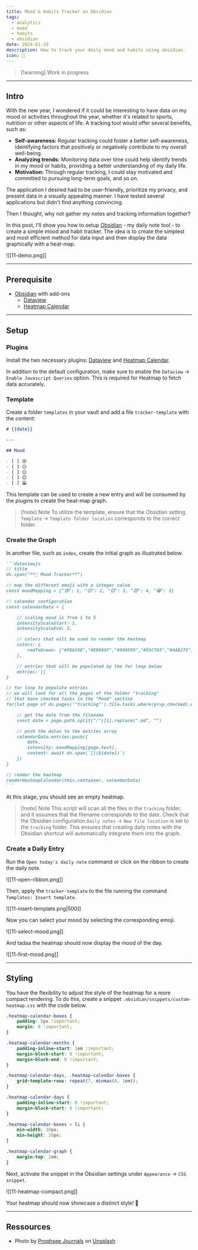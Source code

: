 ```yaml
---
title: Mood & Habits Tracker on Obsidian
tags:
  - analytics
  - mood
  - habits
  - obsidian
date: 2024-01-29
description: How to track your daily mood and habits using obsidian.
icon: 📅
---
```

> [!warning] Work in progress

---
## Intro

With the new year, I wondered if it could be interesting to have data on my mood or activities throughout the year, whether it's related to sports, nutrition or other aspects of life. A tracking tool would offer several benefits, such as:
- **Self-awareness:** Regular tracking could foster a better self-awareness, identifying factors that positively or negatively contribute to my overall well-being.
- **Analyzing trends:** Monitoring data over time could help identify trends in my mood or habits, providing a better understanding of my daily life.
- **Motivation:** Through regular tracking, I could stay motivated and committed to pursuing long-term goals, and so on.


The application I desired had to be user-friendly, prioritize my privacy, and present data in a visually appealing manner. I have tested several applications but didn't find anything convincing.

Then I thought, why not gather my notes and tracking information together?

In this post, I'll show you how to setup [Obsidian](https://obsidian.md/) - my daily note tool - to create a simple mood and habit tracker. The idea is to create the simplest and most efficient method for data input and then display the data graphically with a heat-map.

![[11-demo.png]]

---
## Prerequisite

- [Obsidian]() with add-ons
	- [Dataview](https://github.com/blacksmithgu/obsidian-dataview)
	- [Heatmap Calendar](https://github.com/Richardsl/heatmap-calendar-obsidian)

---
## Setup

### Plugins

Install the two necessary plugins: [Dataview](https://github.com/blacksmithgu/obsidian-dataview) and [Heatmap Calendar](https://github.com/Richardsl/heatmap-calendar-obsidian).

In addition to the default configuration, make sure to enable the `Dataview` -> `Enable Javascript Queries` option. This is required for Heatmap to fetch data accurately.

### Template

Create a folder `templates` in your vault and add a file `tracker-template` with the content:

```md
# {{date}}

---

## Mood

- [ ] 😢
- [ ] 😕
- [ ] 😐
- [ ] 😊
- [ ] 😁

```

This template can be used to create a new entry and will be consumed by the plugins to create the heat-map graph.

> [!note] Note
> To utilize the template, ensure that the Obsidian setting `Template` -> `Template folder location` corresponds to the correct folder.

### Create the Graph

In another file, such as `index`, create the initial graph as illustrated below.


````md
```dataviewjs
// title
dv.span("**🙌 Mood Tracker**")

// map the different emoji with a integer value
const moodMapping = {"😢": 1, "😕": 2, "😐": 3, "😊": 4, "😁": 5}

// calendar configuration
const calendarData = {

	// scaling mood is from 1 to 5
	intensityScaleStart: 1,
	intensityScaleEnd: 5,

	// colors that will be used to render the heatmap
	colors: {
		redToGreen: ["#FD6C6E","#ED998F","#999999","#93C765","#4AB275"]
	},

	// entries that will be populated by the for loop below
	entries: []
}

// for loop to populate entries
// we will look for all the pages of the folder "tracking"
// that have checked tasks in the "Mood" section
for(let page of dv.pages('"tracking"').file.tasks.where(p=>p.checked).where(p=>String(p.section).includes("Mood"))){

	// get the date from the filename
	const date = page.path.split("/")[1].replace(".md", "")

	// push the datas to the entries array
    calendarData.entries.push({
        date,
		intensity: moodMapping[page.text],
		content: await dv.span(`[](${date})`)
    })
}

// render the heatmap
renderHeatmapCalendar(this.container, calendarData)
```
````

At this stage, you should see an empty heatmap.

>[!note] Note
>This script will scan all the files in the `tracking` folder, and it assumes that the filename corresponds to the date. Check that the Obsidian configuration `Daily notes` -> `New file location` is set to the `tracking` folder. This ensures that creating daily notes with the Obsidian shortcut will automatically integrate them into the graph.

### Create a Daily Entry

Run the `Open today's daily note` command or click on the ribbon to create the daily note.

![[11-open-ribbon.png]]

Then, apply the `tracker-template` to the file running the command `Templates: Insert template`.

![[11-insert-template.png|500]]

Now you can select your mood by selecting the corresponding emoji.

![[11-select-mood.png]]

And tadaa the heatmap should now display the mood of the day.

![[11-first-mood.png]]

---
## Styling

You have the flexibility to adjust the style of the heatmap for a more compact rendering. To do this, create a snippet `.obsidian/snippets/custom-heatmap.css` with the code below.

```css
.heatmap-calendar-boxes {
    padding: 5px !important;
    margin: 0 !important;
}

.heatmap-calendar-months {
    padding-inline-start: 1em !important;
    margin-block-start: 0 !important;
    margin-block-end: 0 !important;
}

.heatmap-calendar-days, .heatmap-calendar-boxes {
    grid-template-rows: repeat(7, minmax(0, 1em));
}

.heatmap-calendar-days {
    padding-inline-start: 0 !important;
    margin-block-start: 0 !important;
}

.heatmap-calendar-boxes > li {
    min-width: 10px;
    min-height: 10px;
}

.heatmap-calendar-graph {
    margin-top: 2em;
}

```

Next, activate the snippet in the Obsidian settings under `Appearance` -> `CSS snippet`.

![[11-heatmap-compact.png]]

Your heatmap should now showcase a distinct style! 🚀

---
## Ressources

- Photo by [Prophsee Journals](https://unsplash.com/@prophsee?utm_content=creditCopyText&utm_medium=referral&utm_source=unsplash) on [Unsplash](https://unsplash.com/photos/white-book-WI30grRfBnE?utm_content=creditCopyText&utm_medium=referral&utm_source=unsplash)
